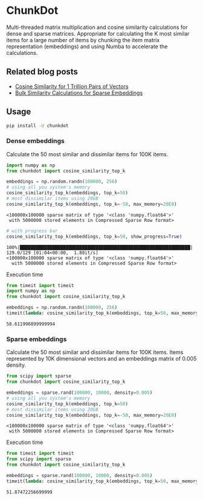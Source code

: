 # ChunkDot

Multi-threaded matrix multiplication and cosine similarity calculations for dense and sparse matrices. Appropriate for calculating the K most similar items for a large number of items by chunking the item matrix representation (embeddings) and using Numba to accelerate the calculations.

## Related blog posts

- [Cosine Similarity for 1 Trillion Pairs of Vectors
](https://pub.towardsai.net/cosine-similarity-for-1-trillion-pairs-of-vectors-11f6a1ed6458)
- [Bulk Similarity Calculations for Sparse Embeddings
](https://pub.towardsai.net/scale-up-bulk-similarity-calculations-for-sparse-embeddings-fb3ecb624727)

## Usage

```bash
pip install -U chunkdot
```

### Dense embeddings

Calculate the 50 most similar and dissimilar items for 100K items.

```python
import numpy as np
from chunkdot import cosine_similarity_top_k

embeddings = np.random.randn(100000, 256)
# using all you system's memory
cosine_similarity_top_k(embeddings, top_k=50)
# most dissimilar items using 20GB
cosine_similarity_top_k(embeddings, top_k=-50, max_memory=20E9)
```
```
<100000x100000 sparse matrix of type '<class 'numpy.float64'>'
 with 5000000 stored elements in Compressed Sparse Row format>
```
```python
# with progress bar
cosine_similarity_top_k(embeddings, top_k=50, show_progress=True)
```
```
100%|███████████████████████████████████████████████████████████████| 129.0/129 [01:04<00:00,  1.80it/s]
<100000x100000 sparse matrix of type '<class 'numpy.float64'>'
  with 5000000 stored elements in Compressed Sparse Row format>
```

Execution time
```python
from timeit import timeit
import numpy as np
from chunkdot import cosine_similarity_top_k

embeddings = np.random.randn(100000, 256)
timeit(lambda: cosine_similarity_top_k(embeddings, top_k=50, max_memory=20E9), number=1)
```
```
58.611996899999994
```

### Sparse embeddings

Calculate the 50 most similar and dissimilar items for 100K items. Items represented by 10K dimensional vectors and an embeddings matrix of 0.005 density.

```python
from scipy import sparse
from chunkdot import cosine_similarity_top_k

embeddings = sparse.rand(100000, 10000, density=0.005)
# using all you system's memory
cosine_similarity_top_k(embeddings, top_k=50)
# most dissimilar items using 20GB
cosine_similarity_top_k(embeddings, top_k=-50, max_memory=20E9)
```
```
<100000x100000 sparse matrix of type '<class 'numpy.float64'>'
 with 5000000 stored elements in Compressed Sparse Row format>
```

Execution time

```python
from timeit import timeit
from scipy import sparse
from chunkdot import cosine_similarity_top_k

embeddings = sparse.rand(100000, 10000, density=0.005)
timeit(lambda: cosine_similarity_top_k(embeddings, top_k=50, max_memory=20E9), number=1)
```
```
51.87472256699999
```
